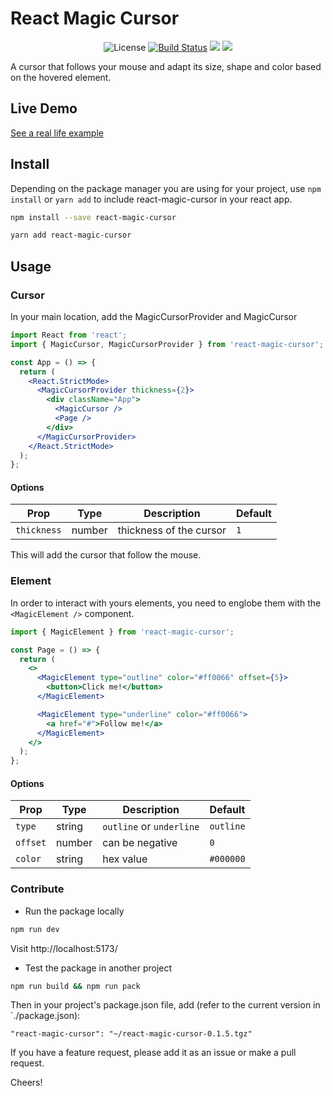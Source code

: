 # React Magic Cursor

<p align="center">
<img src="https://img.shields.io/badge/license-MIT-green" alt="License" />
<a href="https://www.npmjs.com/package/react-magic-cursor">
<img src="https://img.shields.io/npm/v/react-magic-cursor.svg" alt="Build Status" /></a>
<a href="https://github.com/prettier/prettier">
<img src="https://img.shields.io/codecov/c/github/nicodos/react-magic-cursor" /></a>
<a href="https://github.com/prettier/prettier">
<img src="https://img.shields.io/badge/styled_with-prettier-ff69b4.svg" /></a>
</p>

A cursor that follows your mouse and adapt its size, shape and color based on the hovered element.

## Live Demo

[See a real life example](https://sweetpotato.fr/)

## Install

Depending on the package manager you are using for your project, use `npm install` or `yarn add` to include react-magic-cursor in your react app.

```bash
npm install --save react-magic-cursor
```

```bash
yarn add react-magic-cursor
```

## Usage

### Cursor

In your main location, add the MagicCursorProvider and MagicCursor

```jsx
import React from 'react';
import { MagicCursor, MagicCursorProvider } from 'react-magic-cursor';

const App = () => {
  return (
    <React.StrictMode>
      <MagicCursorProvider thickness={2}>
        <div className="App">
          <MagicCursor />
          <Page />
        </div>
      </MagicCursorProvider>
    </React.StrictMode>
  );
};
```

#### Options

| Prop        | Type   | Description             | Default |
| ----------- | ------ | ----------------------- | ------- |
| `thickness` | number | thickness of the cursor | `1`     |

This will add the cursor that follow the mouse.

### Element

In order to interact with yours elements, you need to englobe them with the `<MagicElement />` component.

```jsx
import { MagicElement } from 'react-magic-cursor';

const Page = () => {
  return (
    <>
      <MagicElement type="outline" color="#ff0066" offset={5}>
        <button>Click me!</button>
      </MagicElement>

      <MagicElement type="underline" color="#ff0066">
        <a href="#">Follow me!</a>
      </MagicElement>
    </>
  );
};
```

#### Options

| Prop     | Type   | Description              | Default   |
| -------- | ------ | ------------------------ | --------- |
| `type`   | string | `outline` or `underline` | `outline` |
| `offset` | number | can be negative          | `0`       |
| `color`  | string | hex value                | `#000000` |

### Contribute

- Run the package locally

```bash
npm run dev
```

Visit http://localhost:5173/

- Test the package in another project

```bash
npm run build && npm run pack
```

Then in your project's package.json file, add (refer to the current version in `./package.json):

```
"react-magic-cursor": "~/react-magic-cursor-0.1.5.tgz"
```

If you have a feature request, please add it as an issue or make a pull request.

Cheers!
